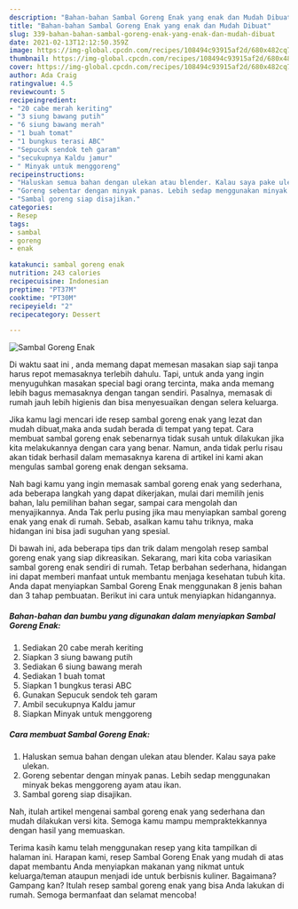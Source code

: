 ```yaml
---
description: "Bahan-bahan Sambal Goreng Enak yang enak dan Mudah Dibuat"
title: "Bahan-bahan Sambal Goreng Enak yang enak dan Mudah Dibuat"
slug: 339-bahan-bahan-sambal-goreng-enak-yang-enak-dan-mudah-dibuat
date: 2021-02-13T12:12:50.359Z
image: https://img-global.cpcdn.com/recipes/108494c93915af2d/680x482cq70/sambal-goreng-enak-foto-resep-utama.jpg
thumbnail: https://img-global.cpcdn.com/recipes/108494c93915af2d/680x482cq70/sambal-goreng-enak-foto-resep-utama.jpg
cover: https://img-global.cpcdn.com/recipes/108494c93915af2d/680x482cq70/sambal-goreng-enak-foto-resep-utama.jpg
author: Ada Craig
ratingvalue: 4.5
reviewcount: 5
recipeingredient:
- "20 cabe merah keriting"
- "3 siung bawang putih"
- "6 siung bawang merah"
- "1 buah tomat"
- "1 bungkus terasi ABC"
- "Sepucuk sendok teh garam"
- "secukupnya Kaldu jamur"
- " Minyak untuk menggoreng"
recipeinstructions:
- "Haluskan semua bahan dengan ulekan atau blender. Kalau saya pake ulekan."
- "Goreng sebentar dengan minyak panas. Lebih sedap menggunakan minyak bekas menggoreng ayam atau ikan."
- "Sambal goreng siap disajikan."
categories:
- Resep
tags:
- sambal
- goreng
- enak

katakunci: sambal goreng enak 
nutrition: 243 calories
recipecuisine: Indonesian
preptime: "PT37M"
cooktime: "PT30M"
recipeyield: "2"
recipecategory: Dessert

---
```



![Sambal Goreng Enak](https://img-global.cpcdn.com/recipes/108494c93915af2d/680x482cq70/sambal-goreng-enak-foto-resep-utama.jpg)

Di waktu  saat ini , anda memang dapat memesan masakan siap saji tanpa harus repot memasaknya terlebih dahulu. Tapi, untuk anda yang ingin menyuguhkan masakan special bagi orang tercinta, maka anda memang lebih bagus memasaknya dengan tangan sendiri. Pasalnya, memasak di rumah jauh lebih higienis dan bisa menyesuaikan dengan selera keluarga.

Jika kamu lagi mencari ide resep sambal goreng enak yang lezat dan mudah dibuat,maka anda sudah berada di tempat yang tepat. Cara membuat sambal goreng enak  sebenarnya tidak susah untuk dilakukan jika kita melakukannya dengan cara yang benar. Namun, anda tidak perlu risau akan tidak berhasil dalam memasaknya 
karena di artikel ini kami akan mengulas sambal goreng enak dengan seksama.  



Nah bagi kamu yang ingin memasak sambal goreng enak yang sederhana, ada beberapa langkah yang dapat dikerjakan, mulai dari memilih jenis bahan, lalu pemilihan bahan segar, sampai cara mengolah dan menyajikannya. Anda Tak perlu pusing jika mau menyiapkan sambal goreng enak yang enak di rumah. Sebab, asalkan kamu  tahu triknya, maka hidangan ini bisa jadi suguhan yang spesial.

Di bawah ini, ada beberapa tips dan trik dalam mengolah resep sambal goreng enak yang siap dikreasikan. Sekarang, mari kita coba variasikan sambal goreng enak sendiri di rumah. Tetap berbahan sederhana, hidangan ini dapat memberi manfaat untuk membantu menjaga kesehatan tubuh kita. Anda dapat menyiapkan Sambal Goreng Enak menggunakan 8 jenis bahan dan 3 tahap pembuatan. Berikut ini cara untuk menyiapkan hidangannya.

<!--inarticleads1-->

##### Bahan-bahan dan bumbu yang digunakan dalam menyiapkan Sambal Goreng Enak:

1. Sediakan 20 cabe merah keriting
1. Siapkan 3 siung bawang putih
1. Sediakan 6 siung bawang merah
1. Sediakan 1 buah tomat
1. Siapkan 1 bungkus terasi ABC
1. Gunakan Sepucuk sendok teh garam
1. Ambil secukupnya Kaldu jamur
1. Siapkan  Minyak untuk menggoreng




<!--inarticleads2-->

##### Cara membuat Sambal Goreng Enak:

1. Haluskan semua bahan dengan ulekan atau blender. Kalau saya pake ulekan.
1. Goreng sebentar dengan minyak panas. Lebih sedap menggunakan minyak bekas menggoreng ayam atau ikan.
1. Sambal goreng siap disajikan.




Nah, itulah artikel mengenai  sambal goreng enak  yang sederhana dan mudah dilakukan versi kita. Semoga kamu mampu mempraktekkannya dengan hasil yang memuaskan. 

Terima kasih kamu telah menggunakan resep yang kita tampilkan di halaman ini. Harapan kami, resep  Sambal Goreng Enak yang mudah di atas dapat membantu Anda menyiapkan makanan yang nikmat untuk keluarga/teman ataupun menjadi ide untuk berbisnis kuliner. Bagaimana? Gampang kan? Itulah resep sambal goreng enak yang bisa Anda lakukan di rumah. Semoga bermanfaat dan selamat mencoba!

